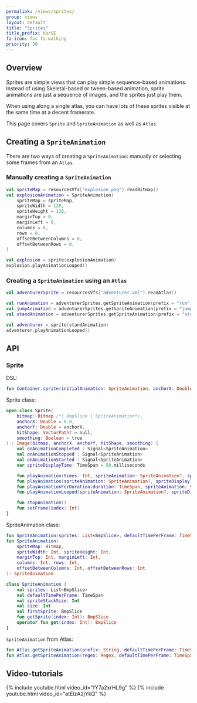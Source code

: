 ```yaml
---
permalink: /views/sprites/
group: views
layout: default
title: "Sprites"
title_prefix: KorGE
fa-icon: fas fa-walking
priority: 30
---
```




## Overview

Sprites are simple views that can play simple sequence-based animations.
Instead of using Skeletal-based or tween-based animation,
sprite animations are just a sequence of images, and the sprites
just play them.

When using along a single atlas, you can have lots of these sprites visible
at the same time at a decent framerate.

This page covers `Sprite` and `SpriteAnimation` as well as `Atlas`

## Creating a `SpriteAnimation`

There are two ways of creating a `SpriteAnimation`:
manually or selecting some frames from an `Atlas`.

### Manually creating a `SpriteAnimation`

```kotlin
val spriteMap = resourcesVfs["explosion.png"].readBitmap()
val explosionAnimation = SpriteAnimation(
    spriteMap = spriteMap,
    spriteWidth = 128,
    spriteHeight = 128,
    marginTop = 0,
    marginLeft = 0,
    columns = 8,
    rows = 8,
    offsetBetweenColumns = 0,  
    offsetBetweenRows = 0,  
)

val explosion = sprite(explosionAnimation)
explosion.playAnimationLooped()
```

### Creating a `SpriteAnimation` using an `Atlas`

```kotlin
val adventurerSprite = resourcesVfs["adventurer.xml"].readAtlas()

val runAnimation = adventurerSprites.getSpriteAnimation(prefix = "run")
val jumpAnimation = adventurerSprites.getSpriteAnimation(prefix = "jump")
val standAnimation = adventurerSprites.getSpriteAnimation(prefix = "stand")

val adventurer = sprite(standAnimation)
adventurer.playAnimationLooped()
```

## API

### Sprite

DSL:

```kotlin
fun Container.sprite(initialAnimation: SpriteAnimation, anchorX: Double , anchorY: Double)
```

Sprite class:

```kotlin
open class Sprite(
    bitmap: Bitmap /*| BmpSlice | SpriteAnimation*/,
    anchorX: Double = 0.0,
    anchorY: Double = anchorX,
    hitShape: VectorPath? = null,
    smoothing: Boolean = true
) : Image(bitmap, anchorX, anchorY, hitShape, smoothing) {
    val onAnimationCompleted : Signal<SpriteAnimation>
    val onAnimationStopped : Signal<SpriteAnimation>
    val onAnimationStarted : Signal<SpriteAnimation>
    var spriteDisplayTime: TimeSpan = 50.milliseconds

    fun playAnimation(times: Int, spriteAnimation: SpriteAnimation?, spriteDisplayTime: TimeSpan, startFrame: Int, reversed: Boolean)
    fun playAnimation(spriteAnimation: SpriteAnimation?, spriteDisplayTime: TimeSpan, startFrame: Int, reversed: Boolean)
    fun playAnimationForDuration(duration: TimeSpan, spriteAnimation: SpriteAnimation?, spriteDisplayTime: TimeSpan, startFrame: Int, reversed: Boolean)
    fun playAnimationLooped(spriteAnimation: SpriteAnimation?, spriteDisplayTime: TimeSpan, startFrame: Int, reversed: Boolean)

    fun stopAnimation()
    fun setFrame(index: Int)
}
```

SpriteAnimation class:

```kotlin
fun SpriteAnimation(sprites: List<BmpSlice>, defaultTimePerFrame: TimeSpan): SpriteAnimation
fun SpriteAnimation(
    spriteMap: Bitmap,
    spriteWidth: Int, spriteHeight: Int,
    marginTop: Int, marginLeft: Int,
    columns: Int, rows: Int,
    offsetBetweenColumns: Int, offsetBetweenRows: Int
): SpriteAnimation

class SpriteAnimation {
    val sprites: List<BmpSlice>
    val defaultTimePerFrame: TimeSpan
    val spriteStackSize: Int
    val size: Int
    val firstSprite: BmpSlice
    fun getSprite(index: Int): BmpSlice
    operator fun get(index: Int): BmpSlice
}
```

`SpriteAnimation` from Atlas:

```kotlin
fun Atlas.getSpriteAnimation(prefix: String, defaultTimePerFrame: TimeSpan): SpriteAnimation
fun Atlas.getSpriteAnimation(regex: Regex, defaultTimePerFrame: TimeSpan): SpriteAnimation
```

## Video-tutorials

{% include youtube.html video_id="fY7a2xrHL9g" %}
{% include youtube.html video_id="atElzA2jYkQ" %}

